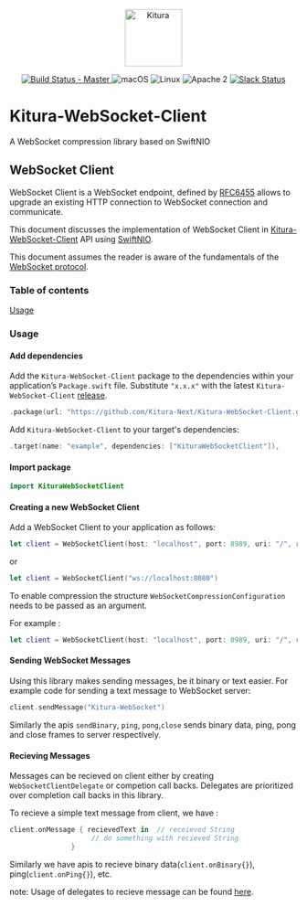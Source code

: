 <p align="center">
    <a href="http://kituranext.org/">
        <img src="https://raw.githubusercontent.com/Kitura-Next/Kitura/master/Sources/Kitura/resources/kitura-bird.svg?sanitize=true" height="100" alt="Kitura">
    </a>
</p>

<p align="center">
    <a href="https://travis-ci.org/Kitura-Next/Kitura-WebSocket-Client">
    <img src="https://travis-ci.org/Kitura-Next/Kitura-WebSocket-Client.svg?branch=master" alt="Build Status - Master">
    </a>
    <img src="https://img.shields.io/badge/os-macOS-green.svg?style=flat" alt="macOS">
    <img src="https://img.shields.io/badge/os-linux-green.svg?style=flat" alt="Linux">
    <img src="https://img.shields.io/badge/license-Apache2-blue.svg?style=flat" alt="Apache 2">
    <a href="http://swift-at-ibm-slack.mybluemix.net/">
    <img src="http://swift-at-ibm-slack.mybluemix.net/badge.svg" alt="Slack Status">
    </a>
</p>

# Kitura-WebSocket-Client
A WebSocket compression library based on SwiftNIO

## WebSocket Client
WebSocket Client is a WebSocket endpoint, defined by [RFC6455](https://tools.ietf.org/html/rfc6455) allows to upgrade an existing HTTP connection to WebSocket connection  and communicate.

This document discusses the implementation of WebSocket Client in [Kitura-WebSocket-Client](https://github.com/Kitura-Next/Kitura-WebSocket-Client) API using  [SwiftNIO](https://github.com/apple/swift-nio).

This document assumes the reader is aware of the fundamentals of the [WebSocket protocol](https://tools.ietf.org/html/rfc6455).

### Table of contents
[Usage](README.md#1-usage)

###  Usage

#### Add dependencies

Add the `Kitura-WebSocket-Client` package to the dependencies within your application’s `Package.swift` file. Substitute `"x.x.x"` with the latest `Kitura-WebSocket-Client` [release](https://github.com/Kitura-Next/Kitura-WebSocket-Client/releases).

```swift
.package(url: "https://github.com/Kitura-Next/Kitura-WebSocket-Client.git", from: "x.x.x")
```

Add `Kitura-WebSocket-Client` to your target's dependencies:

```swift
.target(name: "example", dependencies: ["KituraWebSocketClient"]),
```

#### Import package

  ```swift
  import KituraWebSocketClient
  ```

#### Creating a new WebSocket Client

Add a WebSocket Client to your application as follows:

```swift
let client = WebSocketClient(host: "localhost", port: 8989, uri: "/", requestKey: "test")
```
or

```swift
let client = WebSocketClient("ws://localhost:8080")
```
To enable compression the structure `WebSocketCompressionConfiguration` needs to be passed as an argument.

For example :

```swift
let client = WebSocketClient(host: "localhost", port: 8989, uri: "/", requestKey: "test", compressionConfig: WebSocketCompressionConfiguration())
```

#### Sending WebSocket Messages

Using this library makes sending messages, be it binary or text  easier. For example code for sending a text message to WebSocket server:

```swift
client.sendMessage("Kitura-WebSocket")
```
Similarly the apis `sendBinary`, `ping`, `pong`,`close` sends binary data, ping, pong and close frames to server respectively.

#### Recieving Messages

Messages can be recieved on client either by creating `WebSocketClientDelegate` or competion call backs. Delegates are prioritized over completion call backs in this library.

To recieve a simple text message from client, we have :

```swift
client.onMessage { recievedText in  // receieved String
                    // do something with recieved String
               }
```
Similarly we have apis to recieve binary data(`client.onBinary{}`), ping(`client.onPing{}`), etc.

note: Usage of delegates to recieve message can be found [here](https://github.com/harish1992/WebSocketClient/blob/master/Tests/WebSocketClientTests/DelegateTests.swift).
